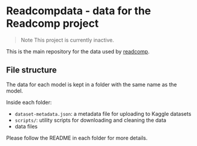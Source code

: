 # Readcompdata - data for the Readcomp project

> Note
> This project is currently inactive.

This is the main repository for the data used by [readcomp](https://github.com/acciochris/readcomp).

## File structure
The data for each model is kept in a folder with the same name as the model.

Inside each folder:
* `dataset-metadata.json`: a metadata file for uploading to Kaggle datasets
* `scripts/`: utility scripts for downloading and cleaning the data
* data files
  
Please follow the README in each folder for more details.
